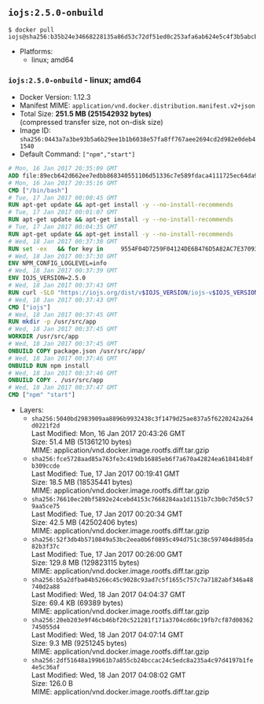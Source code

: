 ## `iojs:2.5.0-onbuild`

```console
$ docker pull iojs@sha256:b35b24e34668228135a86d53c72df51ed0c253afa6ab624e5c4f3b5abcb3534c
```

-	Platforms:
	-	linux; amd64

### `iojs:2.5.0-onbuild` - linux; amd64

-	Docker Version: 1.12.3
-	Manifest MIME: `application/vnd.docker.distribution.manifest.v2+json`
-	Total Size: **251.5 MB (251542932 bytes)**  
	(compressed transfer size, not on-disk size)
-	Image ID: `sha256:0443a7a3be93b5a6b29ee1b1b6038e57fa8ff767aee2694cd2d982e0deb41540`
-	Default Command: `["npm","start"]`

```dockerfile
# Mon, 16 Jan 2017 20:35:09 GMT
ADD file:89ecb642d662ee7edbb868340551106d51336c7e589fdaca4111725ec64da957 in / 
# Mon, 16 Jan 2017 20:35:16 GMT
CMD ["/bin/bash"]
# Tue, 17 Jan 2017 00:00:45 GMT
RUN apt-get update && apt-get install -y --no-install-recommends 		ca-certificates 		curl 		wget 	&& rm -rf /var/lib/apt/lists/*
# Tue, 17 Jan 2017 00:01:07 GMT
RUN apt-get update && apt-get install -y --no-install-recommends 		bzr 		git 		mercurial 		openssh-client 		subversion 				procps 	&& rm -rf /var/lib/apt/lists/*
# Tue, 17 Jan 2017 00:04:35 GMT
RUN apt-get update && apt-get install -y --no-install-recommends 		autoconf 		automake 		bzip2 		file 		g++ 		gcc 		imagemagick 		libbz2-dev 		libc6-dev 		libcurl4-openssl-dev 		libdb-dev 		libevent-dev 		libffi-dev 		libgdbm-dev 		libgeoip-dev 		libglib2.0-dev 		libjpeg-dev 		libkrb5-dev 		liblzma-dev 		libmagickcore-dev 		libmagickwand-dev 		libmysqlclient-dev 		libncurses-dev 		libpng-dev 		libpq-dev 		libreadline-dev 		libsqlite3-dev 		libssl-dev 		libtool 		libwebp-dev 		libxml2-dev 		libxslt-dev 		libyaml-dev 		make 		patch 		xz-utils 		zlib1g-dev 	&& rm -rf /var/lib/apt/lists/*
# Wed, 18 Jan 2017 00:37:30 GMT
RUN set -ex   && for key in     9554F04D7259F04124DE6B476D5A82AC7E37093B     94AE36675C464D64BAFA68DD7434390BDBE9B9C5     0034A06D9D9B0064CE8ADF6BF1747F4AD2306D93     FD3A5288F042B6850C66B31F09FE44734EB7990E     71DCFD284A79C3B38668286BC97EC7A07EDE3FC1     DD8F2338BAE7501E3DD5AC78C273792F7D83545D   ; do     gpg --keyserver ha.pool.sks-keyservers.net --recv-keys "$key"   ; done
# Wed, 18 Jan 2017 00:37:30 GMT
ENV NPM_CONFIG_LOGLEVEL=info
# Wed, 18 Jan 2017 00:37:39 GMT
ENV IOJS_VERSION=2.5.0
# Wed, 18 Jan 2017 00:37:43 GMT
RUN curl -SLO "https://iojs.org/dist/v$IOJS_VERSION/iojs-v$IOJS_VERSION-linux-x64.tar.gz"   && curl -SLO "https://iojs.org/dist/v$IOJS_VERSION/SHASUMS256.txt.asc"   && gpg --verify SHASUMS256.txt.asc   && grep " iojs-v$IOJS_VERSION-linux-x64.tar.gz\$" SHASUMS256.txt.asc | sha256sum -c -   && tar -xzf "iojs-v$IOJS_VERSION-linux-x64.tar.gz" -C /usr/local --strip-components=1   && rm "iojs-v$IOJS_VERSION-linux-x64.tar.gz" SHASUMS256.txt.asc
# Wed, 18 Jan 2017 00:37:43 GMT
CMD ["iojs"]
# Wed, 18 Jan 2017 00:37:45 GMT
RUN mkdir -p /usr/src/app
# Wed, 18 Jan 2017 00:37:45 GMT
WORKDIR /usr/src/app
# Wed, 18 Jan 2017 00:37:45 GMT
ONBUILD COPY package.json /usr/src/app/
# Wed, 18 Jan 2017 00:37:46 GMT
ONBUILD RUN npm install
# Wed, 18 Jan 2017 00:37:46 GMT
ONBUILD COPY . /usr/src/app
# Wed, 18 Jan 2017 00:37:47 GMT
CMD ["npm" "start"]
```

-	Layers:
	-	`sha256:5040bd2983909aa8896b9932438c3f1479d25ae837a5f6220242a264d0221f2d`  
		Last Modified: Mon, 16 Jan 2017 20:43:26 GMT  
		Size: 51.4 MB (51361210 bytes)  
		MIME: application/vnd.docker.image.rootfs.diff.tar.gzip
	-	`sha256:fce5728aad85a763fe3c419db16885eb6f7a670a42824ea618414b8fb309ccde`  
		Last Modified: Tue, 17 Jan 2017 00:19:41 GMT  
		Size: 18.5 MB (18535441 bytes)  
		MIME: application/vnd.docker.image.rootfs.diff.tar.gzip
	-	`sha256:76610ec20bf5892e24cebd4153c7668284aa1d1151b7c3b0c7d50c579aa5ce75`  
		Last Modified: Tue, 17 Jan 2017 00:20:34 GMT  
		Size: 42.5 MB (42502406 bytes)  
		MIME: application/vnd.docker.image.rootfs.diff.tar.gzip
	-	`sha256:52f3db4b5710849a53bc2eea0b6f0895c494d751c38c597404d805da82b3f37c`  
		Last Modified: Tue, 17 Jan 2017 00:26:00 GMT  
		Size: 129.8 MB (129823115 bytes)  
		MIME: application/vnd.docker.image.rootfs.diff.tar.gzip
	-	`sha256:b5a2dfba04b5266c45c9028c93ad7c5f1655c757c7a7182abf346a48740d2a88`  
		Last Modified: Wed, 18 Jan 2017 04:04:37 GMT  
		Size: 69.4 KB (69389 bytes)  
		MIME: application/vnd.docker.image.rootfs.diff.tar.gzip
	-	`sha256:20eb203e9f46cb46bf20c521281f171a3704cd60c19fb7cf87d00362745055d4`  
		Last Modified: Wed, 18 Jan 2017 04:07:14 GMT  
		Size: 9.3 MB (9251245 bytes)  
		MIME: application/vnd.docker.image.rootfs.diff.tar.gzip
	-	`sha256:2df51648a199b61b7a855cb24bccac24c5edc8a235a4c97d4197b1fe4e5c36af`  
		Last Modified: Wed, 18 Jan 2017 04:08:02 GMT  
		Size: 126.0 B  
		MIME: application/vnd.docker.image.rootfs.diff.tar.gzip
